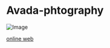 # Avada-phtography


![Image](https://github.com/user-attachments/assets/fee75def-f48b-4bda-a726-892608a99739)



<a href="https://aliyari1060.github.io/Avada-phtography/">online web</a>

